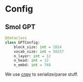 # Config

## Smol GPT

```python
@dataclass
class GPTConfig:
    block_size: int = 1024
    vocab_size: int = 50257
    n_layer: int = 12
    n_head: int = 12
    n_embd: int = 768
```

We use [cnpy](https://github.com/rogersce/cnpy) to serialize/parse stuff. 

